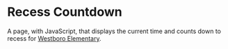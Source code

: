 # Recess Countdown

A page, with JavaScript, that displays the current time and counts down to recess for [Westboro Elementary](https://www.westboroelementary.ca).
